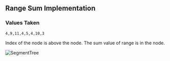 ## Range Sum Implementation

### Values Taken
```
4,9,11,4,5,4,10,3
```

Index of the node is above the node. The sum value of range is in the node.

![SegmentTree](https://imgur.com/a/MCS31)
